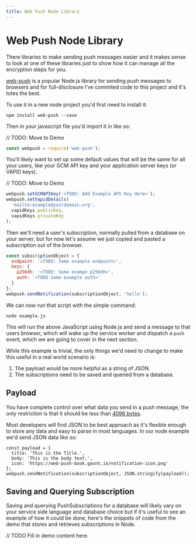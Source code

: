```yaml
---
title: Web Push Node Library
---
```

# Web Push Node Library

There libraries to make sending push messages easier and it makes sense to
look at one of these libraries just to show how it can manage all the encryption
steps for you.

[web-push](https://github.com/web-push-libs/web-push) is a popular Node.js
library for sending push messages to browsers and for full-disclosure
I've commited code to this project and it's totes the best.

To use it in a new node project you'd first need to install it:

    npm install web-push --save

Then in your javascript file  you'd import it in like so:

// TODO: Move to Demo

```javascript
const webpush = require('web-push');
```

You'll likely want to set up some default values that will be the same for
all your users, like your GCM API key and your application server keys (or
VAPID keys).

// TODO: Move to Demo

```javascript
webpush.setGCMAPIKey('<TODO: Add Example API Key Here>');
webpush.setVapidDetails(
  'mailto:example@yourdomain.org',
  vapidKeys.publicKey,
  vapidKeys.privateKey
);
```

Then we'll need a user's subscription, normally pulled from a database on
your server, but for now let's assume we just copied and pasted a
subscription out of the browser.

```javascript
const subscriptionObject = {
  endpoint: '<TODO: Some example endpoint>',
  keys: {
    p256dh: '<TODO: Some exampe p256dh>',
    auth: '<TODO Some example auth>'
  }
};
webpush.sendNotification(subscriptionObject, 'hello');
```

We can now run that script with the simple command:

    node example.js

This will run the above JavaScript using Node.js and send a message to
that users browser, which will wake up the service worker and dispatch
a `push` event, which we are going to cover in the next section.

While this example is trivial, the only things we'd need to change to make this
useful in a real world scenario is:

1. The payload would be more helpful as a string of JSON.
1. The subscriptions need to be saved and queried from a database.

## Payload

You have complete control over what data you send in a push message, the only
restriction is that it should be less than <a href="https://tools.ietf.org/html/draft-ietf-webpush-protocol-10#section-7.2">4096 bytes</a>.

Most developers will find JSON to be best approach as it's flexible enough to
store any data and easy to parse in most languages. In our node example
we'd send JSON data like so:

    const payload = {
      title: 'This is the Title.',
      body: 'This is the body text.',
      icon: 'https://web-push-book.gaunt.io/notification-icon.png'
    };
    webpush.sendNotification(subscriptionObject, JSON.stringify(payload));

## Saving and Querying Subscription

Saving and querying PushSubscriptions for a database will likely vary on your
service side language and database choice but if it's useful to see an example
of how it could be done, here's the snippets of code from the demo that stores
and retrieves subscriptions in Node.

// TODO Fill in demo content here.
